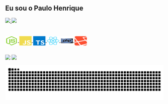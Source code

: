 ## Eu sou o Paulo Henrique
 <div>
  <a href="https://github.com/paulohsilvavieira">
  <img height="180em" src="https://github-readme-stats.vercel.app/api?username=paulohsilvavieira&show_icons=true&theme=dark&nclude_all_commits=true&count_private=true"/>
  <img height="180em" src="https://github-readme-stats.vercel.app/api/top-langs/?username=paulohsilvavieira&layout=compact&langs_count=7&theme=dark"/>
</div>
<div style="display: inline_block">
 
 #
   <img align="center" alt="php" height="30" width="40" src="https://raw.githubusercontent.com/devicons/devicon/master/icons/nodejs/nodejs-original.svg">
  <img align="center" alt="javascript" height="30" width="40" src="https://raw.githubusercontent.com/devicons/devicon/master/icons/javascript/javascript-plain.svg">
  <img align="center" alt="typescript" height="30" width="40" src="https://raw.githubusercontent.com/devicons/devicon/master/icons/typescript/typescript-plain.svg">
  <img align="center" alt="react" height="30" width="40" src="https://raw.githubusercontent.com/devicons/devicon/master/icons/react/react-original.svg">
  <img align="center" alt="php" height="30" width="40" src="https://raw.githubusercontent.com/devicons/devicon/master/icons/php/php-original.svg">
  <img align="center" alt="ruby" height="30" width="40" src="https://raw.githubusercontent.com/devicons/devicon/master/icons/laravel/laravel-plain.svg">

</div>
  
  ##
 
<div> 
  <a href = "mailto:paulo.hsilvavieira@gmail.com">
   <img src="https://img.shields.io/badge/-Gmail-%23333?style=for-the-badge&logo=gmail&logoColor=white" target="_blank"></a>
  <a href="https://www.linkedin.com/in/paulohsilvavieira" target="_blank">
   <img src="https://img.shields.io/badge/-LinkedIn-%230077B5?style=for-the-badge&logo=linkedin&logoColor=white" target="_blank">
  </a> 
 
  ![Snake animation](https://github.com/paulohsilvavieira/paulohsilvavieira/blob/output/github-contribution-grid-snake.svg)
 
</div>
